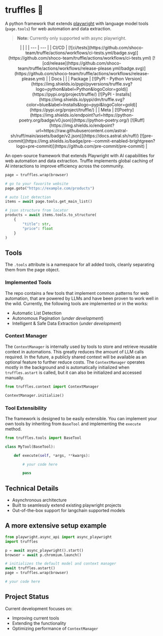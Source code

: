 # truffles 🍫
A python framework that extends [playwright](https://playwright.dev/) with language model tools (`page.tools`) for web automation and data extraction.

> **Note:** Currently only supported with async playwright.

<div align="center">
| | |
| --- | --- |
| CI/CD | [![ci/tests](https://github.com/shoco-team/truffle/actions/workflows/ci-tests.yml/badge.svg)](https://github.com/shoco-team/truffle/actions/workflows/ci-tests.yml) [![cd/release](https://github.com/shoco-team/truffle/actions/workflows/release-please.yml/badge.svg)](https://github.com/shoco-team/truffle/actions/workflows/release-please.yml) |
| Docs |  |
| Package | [![PyPI - Python Version](https://img.shields.io/pypi/pyversions/truffle.svg?logo=python&label=Python&logoColor=gold)](https://pypi.org/project/truffle/) [![PyPI - Installs](https://img.shields.io/pypi/dm/truffle.svg?color=blue&label=Installs&logo=pypi&logoColor=gold)](https://pypi.org/project/truffle/) |
| Meta | [![Poetry](https://img.shields.io/endpoint?url=https://python-poetry.org/badge/v0.json)](https://python-poetry.org/) [![Ruff](https://img.shields.io/endpoint?url=https://raw.githubusercontent.com/astral-sh/ruff/main/assets/badge/v2.json)](https://docs.astral.sh/ruff/) [![pre-commit](https://img.shields.io/badge/pre--commit-enabled-brightgreen?logo=pre-commit)](https://github.com/pre-commit/pre-commit) |

</div>

An open-source framework that extends Playwright with AI capabilities for web automation and data extraction. Truffle implements global caching of AI interactions to improve efficiency across the community.

```python
page = truffles.wrap(browser)

# go to your favorite website
page.goto("https://example.com/products")

# auto list detection
items = await page.tools.get_main_list()

# json structure from locator
products = await items.tools.to_structure(
    {
        "title": str,
        "price": float
    }
)
```

## Tools

The `.tools` attribute is a namespace for all added tools, cleanly separating them from the page object.

### Implemented Tools
The repo contains a few tools that implement common patterns for web automation, that are powered by LLMs and have been proven to work well in the wild.
Currently, the following tools are implemented or in the works:
- Automatic List Detection
- Autonomous Pagination (_under development_)
- Intelligent & Safe Data Extraction (_under development_)

### Context Manager
The `ContextManager` is internally used by tools to store and retrieve reusable context in automations. This greatly reduces the amount of LLM calls required.
In the future, a publicly shared context will be available as an optional feature to further reduce costs.
The `ContextManager` operates mostly in the background and is automatically initialized when `truffles.astart` is called, but it can also be initialized and accessed manually.
```python
from truffles.context import ContextManager

ContextManager.initialize()
```

### Tool Extensibility
The framework is designed to be easily extensible. You can implement your own tools by inheriting from `BaseTool` and implementing the `execute` method.
```python
from truffles.tools import BaseTool

class MyTool(BaseTool):

    def execute(self, *args, **kwargs):

        # your code here

        pass
```

## Technical Details
- Asynchronous architecture
- Built to seamlessly extend existing playwright projects
- Out-of-the-box support for langchain supported models

## A more extensive setup example
```python
from playwright.async_api import async_playwright
import truffles

p = await async_playwright().start()
browser = await p.chromium.launch()

# initializes the default model and context manager
await truffles.astart()
page = truffles.wrap(browser)

# your code here

```

## Project Status
Current development focuses on:
- Improving current tools
- Extending the functionality
- Optimizing performance of `ContextManager`
